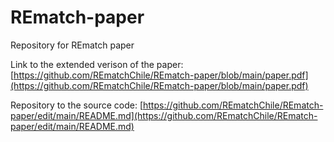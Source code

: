 # REmatch-paper
Repository for REmatch paper

Link to the extended verison of the paper: 
[https://github.com/REmatchChile/REmatch-paper/blob/main/paper.pdf](https://github.com/REmatchChile/REmatch-paper/blob/main/paper.pdf)

Repository to the source code:
[https://github.com/REmatchChile/REmatch-paper/edit/main/README.md](https://github.com/REmatchChile/REmatch-paper/edit/main/README.md)


